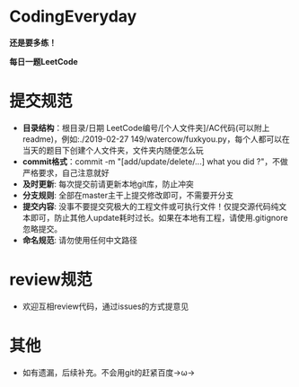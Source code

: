# CodingEveryday
**还是要多练！**

**每日一题LeetCode**

# 提交规范
* **目录结构**：根目录/日期 LeetCode编号/[个人文件夹]/AC代码(可以附上readme)，例如:./2019-02-27 149/watercow/fuxkyou.py，每个人都可以在当天的题目下创建个人文件夹，文件夹内随便怎么玩
* **commit格式**：commit -m "[add/update/delete/...] what you did ?"，不做严格要求，自己注意就好
* **及时更新**: 每次提交前请更新本地git库，防止冲突
* **分支规则**: 全部在master主干上提交修改即可，不需要开分支
* **提交内容**: 没事不要提交究极大的工程文件或可执行文件！仅提交源代码纯文本即可，防止其他人update耗时过长。如果在本地有工程，请使用.gitignore忽略提交。
* **命名规范**: 请勿使用任何中文路径

# review规范
* 欢迎互相review代码，通过issues的方式提意见

# 其他
* 如有遗漏，后续补充。不会用git的赶紧百度→ω→
